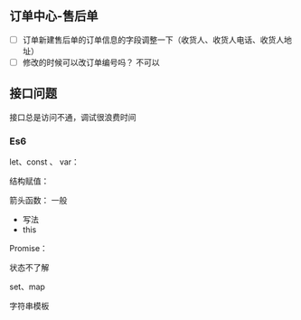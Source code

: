 ## 订单中心-售后单

- [ ] 订单新建售后单的订单信息的字段调整一下（收货人、收货人电话、收货人地址）
- [ ] 修改的时候可以改订单编号吗？  不可以

## 接口问题

接口总是访问不通，调试很浪费时间





### Es6

let、const 、 var： 

结构赋值：

箭头函数： 一般

- 写法
- this 

Promise：

状态不了解

set、map

字符串模板

